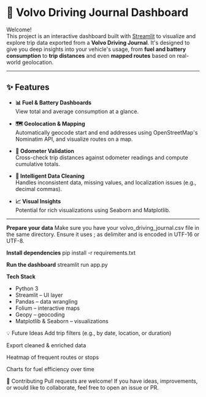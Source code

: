 # 🚗 Volvo Driving Journal Dashboard

Welcome!  
This project is an interactive dashboard built with [Streamlit](https://streamlit.io/) to visualize and explore trip data exported from a **Volvo Driving Journal**. It's designed to give you deep insights into your vehicle's usage, from **fuel and battery consumption** to **trip distances** and even **mapped routes** based on real-world geolocation.

---

## ✨ Features

- **📊 Fuel & Battery Dashboards**  
  View total and average consumption at a glance.

- **🗺️ Geolocation & Mapping**  
  Automatically geocode start and end addresses using OpenStreetMap's Nominatim API, and visualize routes on a map.

- **🧮 Odometer Validation**  
  Cross-check trip distances against odometer readings and compute cumulative totals.

- **📂 Intelligent Data Cleaning**  
  Handles inconsistent data, missing values, and localization issues (e.g., decimal commas).

- **📈 Visual Insights**  
  Potential for rich visualizations using Seaborn and Matplotlib.

---

**Prepare your data**
Make sure you have your volvo_driving_journal.csv file in the same directory.
Ensure it uses ; as delimiter and is encoded in UTF-16 or UTF-8.


**Install dependencies**
pip install -r requirements.txt


**Run the dashboard**
streamlit run app.py


**Tech Stack**
 - Python 3
 - Streamlit – UI layer
 - Pandas – data wrangling
 - Folium – interactive maps
 - Geopy – geocoding
 - Matplotlib & Seaborn – visualizations


💡 Future Ideas
Add trip filters (e.g., by date, location, or duration)

Export cleaned & enriched data

Heatmap of frequent routes or stops

Charts for fuel efficiency over time


🤝 Contributing
Pull requests are welcome! If you have ideas, improvements, or would like to collaborate, feel free to open an issue or PR.





